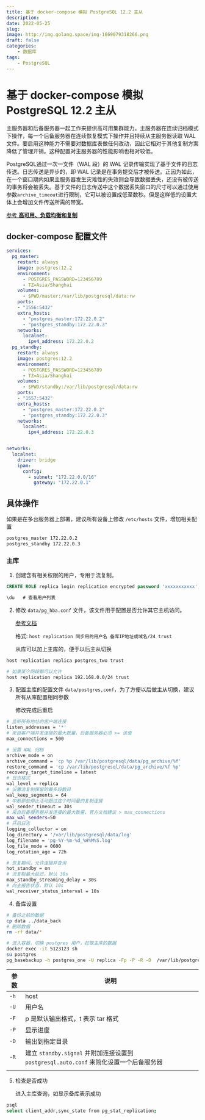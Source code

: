 ```yaml
---
title: 基于 docker-compose 模拟 PostgreSQL 12.2 主从
description: 
date: 2022-05-25 
slug: 
image: http://img.golang.space/img-1669079318266.png
draft: false
categories:
    - 数据库
tags:
    - PostgreSQL
---
```




# 基于 docker-compose 模拟 PostgreSQL 12.2 主从

主服务器和后备服务器一起工作来提供高可用集群能力。主服务器在连续归档模式下操作，每一个后备服务器在连续恢复模式下操作并且持续从主服务器读取 WAL 文件。要启用这种能力不需要对数据库表做任何改动，因此它相对于其他复制方案降低了管理开销。这种配置对主服务器的性能影响也相对较低。

PostgreSQL通过一次一文件（WAL 段）的 WAL 记录传输实现了基于文件的日志传送。日志传送是异步的，即 WAL 记录是在事务提交后才被传送。正因为如此，在一个窗口期内如果主服务器发生灾难性的失效则会导致数据丢失，还没有被传送的事务将会被丢失。基于文件的日志传送中这个数据丢失窗口的尺寸可以通过使用参数`archive_timeout`进行限制，它可以被设置成低至数秒。但是这样低的设置大体上会增加文件传送所需的带宽。

[参考 **高可用、负载均衡和复制**](http://postgres.cn/docs/12/warm-standby.html)

## docker-compose 配置文件

```yaml
services:
  pg_master:
    restart: always
    image: postgres:12.2
    environment:
      - POSTGRES_PASSWORD=123456789
      - TZ=Asia/Shanghai
    volumes:
      - $PWD/master:/var/lib/postgresql/data:rw
    ports:
    - "1556:5432"
    extra_hosts:
      - "postgres_master:172.22.0.2"
      - "postgres_standby:172.22.0.3"
    networks:
      localnet:
        ipv4_address: 172.22.0.2
  pg_standby:
    restart: always
    image: postgres:12.2
    environment:
      - POSTGRES_PASSWORD=123456789
      - TZ=Asia/Shanghai
    volumes:
      - $PWD/standby:/var/lib/postgresql/data:rw
    ports:
    - "1557:5432"
    extra_hosts:
      - "postgres_master:172.22.0.2"
      - "postgres_standby:172.22.0.3"
    networks:
      localnet:
        ipv4_address: 172.22.0.3


networks:
  localnet:
    driver: bridge
    ipam:
      config:
        - subnet: "172.22.0.0/16"
          gateway: "172.22.0.1"
```



## 具体操作

如果是在多台服务器上部署，建议所有设备上修改 `/etc/hosts` 文件，增加相关配置

```bash
postgres_master 172.22.0.2
postgres_standby 172.22.0.3
```

### 主库

1. 创建含有相关权限的用户，专用于流复制。

```sql
CREATE ROLE replica login replication encrypted password 'xxxxxxxxxxx';

\du   # 查看用户列表
```

2. 修改 `data/pg_hba.conf` 文件，该文件用于配置是否允许其它主机访问。

   [参考文档](http://postgres.cn/docs/12/auth-pg-hba-conf.html)

   格式:  `host replication 同步用的用户名 备库IP地址或域名/24 trust`

   从库可以加上主库的，便于以后主从切换

```bash
host replication replica postgres_two trust

# 如果某个网段都可以允许
host replication replica 192.168.0.0/24 trust
```

3. 配置主库的配置文件 `data/postgres,conf`，为了方便以后做主从切换，建议所有从库配置相同参数

   修改完成后重启

```bash
# 监听所有地址的客户端连接
listen_addresses = '*' 
# 来自客户端并发连接的最大数量，后备服务器必须 >= 该值
max_connections = 500

# 设置 WAL 归档
archive_mode = on
archive_command = 'cp %p /var/lib/postgresql/data/pg_archive/%f'
restore_command = 'cp /var/lib/postgresql/data/pg_archive/%f %p'
recovery_target_timeline = latest
# 日志格式
wal_level = replica
# 设置流复制保留的最多段数目
wal_keep_segments = 64
# 中断那些停止活动超过这个时间量的复制连接
wal_sender_timeout = 30s
# 来自后备服务器并发连接的最大数量，官方文档建议 > max_connections
max_wal_senders=50
# 开启日志
logging_collector = on
log_directory = '/var/lib/postgresql/data/log'
log_filename = 'pg-%Y-%m-%d_%H%M%S.log'
log_file_mode = 0600
log_rotation_age = 72h

# 恢复期间，允许连接并查询
hot_standby = on
# 流复制最大延迟，默认 30s
max_standby_streaming_delay = 30s
# 向主报告状态，默认 10s
wal_receiver_status_interval = 10s
```

4. 备库设置

```bash
# 备份之前的数据
cp data ../data_back
# 删除数据
rm -rf data/*

# 进入容器，切换 postgres 用户，拉取主库的数据
docker exec -it 5123123 sh
su postgres
pg_basebackup -h postgres_one -U replica -Fp -P -R -D  /var/lib/postgresql/data
```

| 参数 | 说明                                                         |
| ---- | ------------------------------------------------------------ |
| `-h` | host                                                         |
| `-U` | 用户名                                                       |
| `-F` | p 是默认输出格式，t 表示 tar 格式                            |
| `-P` | 显示进度                                                     |
| `-D` | 输出到指定目录                                               |
| `-R` | 建立 `standby.signal` 并附加连接设置到`postgresql.auto.conf` 来简化设置一个后备服务器 |
|      |                                                              |

5. 检查是否成功

   进入主库查询，如显示备库表示成功

```bash
psql
select client_addr,sync_state from pg_stat_replication;
```







